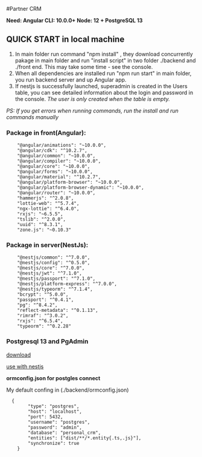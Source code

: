 #Partner CRM

**Need:
Angular CLI: 10.0.0+
Node: 12 +
PostgreSQL  13**

QUICK START in local machine
-----------
1) In main folder run command "npm install" , they download concurrently pakage in main folder and run "install script" in two folder ./backend and ./front end. This may take some time - see the console.
2) When all dependencies are installed run "npm run start" in main folder, you run backend server and up Angular app.
3) If nestjs is successfully launched, superadmin is created in the Users table, you can see detailed information about the login and password in the console. *The user is only created when the table is empty.*

*PS: If you get errors when running commands, run the install and run commands manually*

### Package in front(Angular): 
```
    "@angular/animations": "~10.0.0",
    "@angular/cdk": "^10.2.7",
    "@angular/common": "~10.0.0",
    "@angular/compiler": "~10.0.0",
    "@angular/core": "~10.0.0",
    "@angular/forms": "~10.0.0",
    "@angular/material": "^10.2.7",
    "@angular/platform-browser": "~10.0.0",
    "@angular/platform-browser-dynamic": "~10.0.0",
    "@angular/router": "~10.0.0",
    "hammerjs": "^2.0.8",
    "lottie-web": "^5.7.4",
    "ngx-lottie": "^6.4.0",
    "rxjs": "~6.5.5",
    "tslib": "^2.0.0",
    "uuid": "^8.3.1",
    "zone.js": "~0.10.3"
```

### Package in server(NestJs): 
```
    "@nestjs/common": "^7.0.0",
    "@nestjs/config": "^0.5.0",
    "@nestjs/core": "^7.0.0",
    "@nestjs/jwt": "^7.1.0",
    "@nestjs/passport": "^7.1.0",
    "@nestjs/platform-express": "^7.0.0",
    "@nestjs/typeorm": "^7.1.4",
    "bcrypt": "^5.0.0",
    "passport": "^0.4.1",
    "pg": "^8.4.2",
    "reflect-metadata": "^0.1.13",
    "rimraf": "^3.0.2",
    "rxjs": "^6.5.4",
    "typeorm": "^0.2.28"
```
### Postgresql 13 and PgAdmin

[download](https://www.postgresql.org/download/)

[use with nestjs](https://docs.nestjs.com/techniques/database)

**ormconfig.json for postgles connect**

My default confing in (./backend/ormconfig.json)

```
  {
        "type": "postgres",
        "host": "localhost",
        "port": 5432,
        "username": "postgres",
        "password": "admin",
        "database": "personal_crm", 
        "entities": ["dist/**/*.entity{.ts,.js}"],
        "synchronize": true
    }
```
